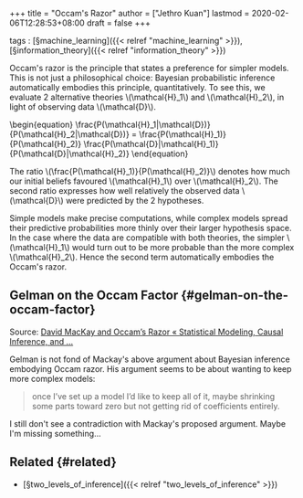 +++
title = "Occam's Razor"
author = ["Jethro Kuan"]
lastmod = 2020-02-06T12:28:53+08:00
draft = false
+++

tags
: [§machine\_learning]({{< relref "machine_learning" >}}), [§information\_theory]({{< relref "information_theory" >}})

Occam's razor is the principle that states a preference for simpler
models. This is not just a philosophical choice: Bayesian
probabilistic inference automatically embodies this principle,
quantitatively. To see this, we evaluate 2 alternative theories
\\(\mathcal{H}\_1\\) and \\(\mathcal{H}\_2\\), in light of observing data
\\(\mathcal{D}\\).

\begin{equation}
  \frac{P(\mathcal{H}\_1|\mathcal{D})}{P(\mathcal{H}\_2|\mathcal{D})} =
  \frac{P(\mathcal{H}\_1)}{P(\mathcal{H}\_2)} \frac{P(\mathcal{D}|\mathcal{H}\_1)}{P(\mathcal{D}|\mathcal{H}\_2)}
\end{equation}

The ratio \\(\frac{P(\mathcal{H}\_1)}{P(\mathcal{H}\_2)}\\) denotes how much
our initial beliefs favoured \\(\mathcal{H}\_1\\) over \\(\mathcal{H}\_2\\). The
second ratio expresses how well relatively the observed data
\\(\mathcal{D}\\) were predicted by the 2 hypotheses.

Simple models make precise computations, while complex models spread
their predictive probabilities more thinly over their larger
hypothesis space. In the case where the data are compatible with both
theories, the simpler \\(\mathcal{H}\_1\\) would turn out to be more
probable than the more complex \\(\mathcal{H}\_2\\). Hence the second term
automatically embodies the Occam's razor.


## Gelman on the Occam Factor {#gelman-on-the-occam-factor}

Source: [David MacKay and Occam’s Razor « Statistical Modeling, Causal Inference, and ...](https://statmodeling.stat.columbia.edu/2011/12/04/david-mackay-and-occams-razor/)

Gelman is not fond of Mackay's above argument about Bayesian inference
embodying Occam razor. His argument seems to be about wanting to keep
more complex models:

> once I’ve set up a model I’d like to keep all of
> it, maybe shrinking some parts toward zero but not getting rid of
> coefficients entirely.

I still don't see a contradiction with Mackay's proposed argument.
Maybe I'm missing something...


## Related {#related}

-   [§two\_levels\_of\_inference]({{< relref "two_levels_of_inference" >}})
